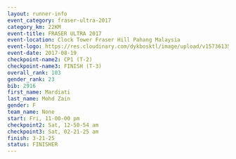 ```yaml
---
layout: runner-info 
event_category: fraser-ultra-2017 
category_km: 22KM 
event-title: FRASER ULTRA 2017 
event-location: Clock Tower Fraser Hill Pahang Malaysia 
event-logo: https://res.cloudinary.com/dykbosktl/image/upload/v1573613535/Logo/logo_mfst7w.jpg 
event-date: 2017-08-19 
checkpoint-name2: CP1 (T-2) 
checkpoint-name3: FINISH (T-3) 
overall_rank: 103
gender_rank: 23
bib: 2916
first_name: Mardiati
last_name: Mohd Zain
gender: F
team_name: None
start: Fri, 11-00-00 pm
checkpoint2: Sat, 12-50-54 am
checkpoint3: Sat, 02-21-25 am
finish: 3-21-25
status: FINISHER
---
```

